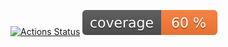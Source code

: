 [![Actions Status](https://github.com/Andr1yk0/blog/workflows/deploy/badge.svg)](https://github.com/Andr1yk0/blog/actions)
![Code Coverage Badge](./output/coverage.svg)
